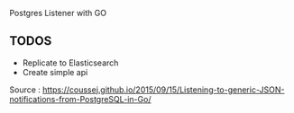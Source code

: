 Postgres Listener with GO



## TODOS

* Replicate to Elasticsearch
* Create simple api



Source : https://coussej.github.io/2015/09/15/Listening-to-generic-JSON-notifications-from-PostgreSQL-in-Go/